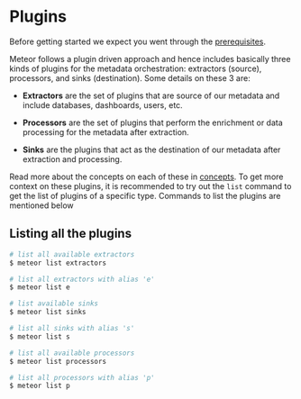 # Plugins

Before getting started we expect you went through the [prerequisites](./Introduction.md#prerequisites).

Meteor follows a plugin driven approach and hence includes basically three kinds of plugins for the metadata orchestration: extractors (source), processors, and sinks (destination).
Some details on these 3 are:

* **Extractors** are the set of plugins that are source of our metadata and include databases, dashboards, users, etc.

* **Processors** are the set of plugins that perform the enrichment or data processing for the metadata after extraction.

* **Sinks** are the plugins that act as the destination of our metadata after extraction and processing.

Read more about the concepts on each of these in [concepts](../concepts/README.md).
To get more context on these plugins, it is recommended to try out the `list` command to get the list of plugins of a specific type. Commands to list the plugins are mentioned below

## Listing all the plugins

```bash
# list all available extractors
$ meteor list extractors

# list all extractors with alias 'e'
$ meteor list e

# list available sinks
$ meteor list sinks

# list all sinks with alias 's'
$ meteor list s

# list all available processors
$ meteor list processors

# list all processors with alias 'p'
$ meteor list p
```
